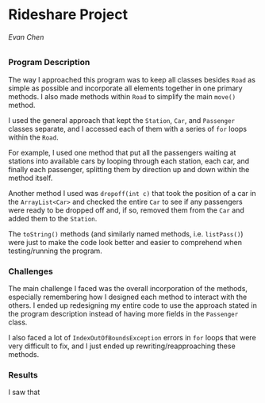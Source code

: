 # Rideshare Project
###### Evan Chen
######
### Program Description
The way I approached this program was to keep all classes besides `Road` as simple as possible and incorporate all elements together in one primary methods. I also made methods within `Road` to simplify the main `move()` method. 

I used the general approach that kept the `Station`, `Car`, and `Passenger` classes separate, and I accessed each of them with a series of `for` loops within the `Road`.

For example, I used one method that put all the passengers waiting at stations into available cars by looping through each station, each car, and finally each passenger, splitting them by direction up and down within the method itself.

Another method I used was `dropoff(int c)` that took the position of a car in the `ArrayList<Car>` and checked the entire `Car` to see if any passengers were ready to be dropped off and, if so, removed them from the `Car` and added them to the `Station`.

The `toString()` methods (and similarly named methods, i.e. `listPass()`) were just to make the code look better and easier to comprehend when testing/running the program.

### Challenges
The main challenge I faced was the overall incorporation of the methods, especially remembering how I designed each method to interact with the others. I ended up redesigning my entire code to use the approach stated in the program description instead of having more fields in the `Passenger` class. 

I also faced a lot of `IndexOutOfBoundsException` errors in `for` loops that were very difficult to fix, and I just ended up rewriting/reapproaching these methods.

### Results

I saw that
